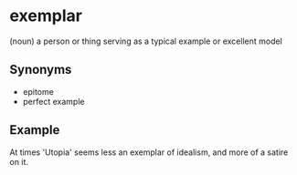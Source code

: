 # exemplar

(noun) a person or thing serving as a typical example or excellent model

## Synonyms

+ epitome
+ perfect example

## Example

At times 'Utopia' seems less an exemplar of idealism, and more of a satire on it.
